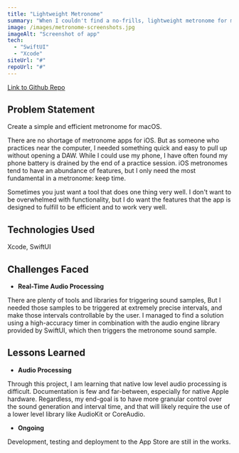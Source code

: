 ```yaml
---
title: "Lightweight Metronome"
summary: "When I couldn't find a no-frills, lightweight metronome for macOS, I decided to build my own using SwiftUI."
image: /images/metronome-screenshots.jpg
imageAlt: "Screenshot of app"
tech:
  - "SwiftUI"
  - "Xcode"
siteUrl: "#"
repoUrl: "#"
---
```


<u><a href="https://github.com/RobKokochak/LightweightMetronome" target="_blank">Link to Github Repo</a></u>

## **Problem Statement**

Create a simple and efficient metronome for macOS. 

There are no shortage of metronome apps for iOS. But as someone who practices near the computer, I needed something quick and easy to pull up without opening a DAW. While I could use my phone, I have often found my phone battery is drained by the end of a practice session. iOS metronomes tend to have an abundance of features, but I only need the most fundamental in a metronome: keep time. 

Sometimes you just want a tool that does one thing very well. I don't want to be overwhelmed with functionality, but I do want the features that the app is designed to fulfill to be efficient and to work very well.

## **Technologies Used**

Xcode, SwiftUI

## **Challenges Faced**

- **Real-Time Audio Processing**

There are plenty of tools and libraries for triggering sound samples, But I needed those samples to be triggered at extremely precise intervals, and make those intervals controllable by the user. I managed to find a solution using a high-accuracy timer in combination with the audio engine library provided by SwiftUI, which then triggers the metronome sound sample.  

## **Lessons Learned**

- **Audio Processing**

Through this project, I am learning that native low level audio processing is difficult. Documentation is few and far-between, especially for native Apple hardware. Regardless, my end-goal is to have more granular control over the sound generation and interval time, and that will likely require the use of a lower level library like AudioKit or CoreAudio.

- **Ongoing**

Development, testing and deployment to the App Store are still in the works. 
